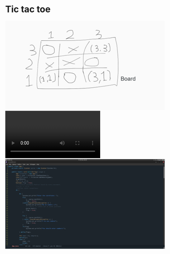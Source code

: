 # Tic tac toe

![Board](./tictactoe/img/board1.png)
![video](./tictacto/img/test_tictactoe.mp4)
![Workspace](./tictactoe/img/workspace.png)
